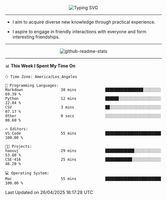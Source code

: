 <p align="center">
  <img src="https://readme-typing-svg.demolab.com?font=Fira+Code&weight=500&size=32&duration=2500&pause=1600&center=true&vCenter=true&random=false&width=1024&height=64&lines=Hi+there+%F0%9F%91%8B;I'm+delighted+you+could+make+it+here+%F0%9F%8E%89;I'm+Harry%2C+a+college+student+still+finding+my+way" alt="Typing SVG" />
</p>


---


- I aim to acquire diverse new knowledge through practical experience.

- I aspire to engage in friendly interactions with everyone and form interesting friendships.


---


<p align="center">
  <img src="https://github-readme-stats.vercel.app/api?username=Harry-Jing&show_icons=true" alt="github-readme-stats"/>
</p>


---

<!--START_SECTION:waka-->
📊 **This Week I Spent My Time On** 

```text
🕑︎ Time Zone: America/Los_Angeles

💬 Programming Languages: 
Markdown                 38 mins             █████████████████░░░░░░░░   69.39 % 
Python                   12 mins             ██████░░░░░░░░░░░░░░░░░░░   22.84 % 
CSV                      3 mins              ██░░░░░░░░░░░░░░░░░░░░░░░   07.17 % 
Other                    0 secs              ░░░░░░░░░░░░░░░░░░░░░░░░░   00.60 % 

🔥 Editors: 
VS Code                  55 mins             █████████████████████████   100.00 % 

🐱‍💻 Projects: 
haoxuj                   29 mins             █████████████░░░░░░░░░░░░   53.80 % 
CSE-416                  25 mins             ████████████░░░░░░░░░░░░░   46.20 % 

💻 Operating System: 
Mac                      55 mins             █████████████████████████   100.00 % 
```


 Last Updated on 26/04/2025 16:17:28 UTC
<!--END_SECTION:waka-->
